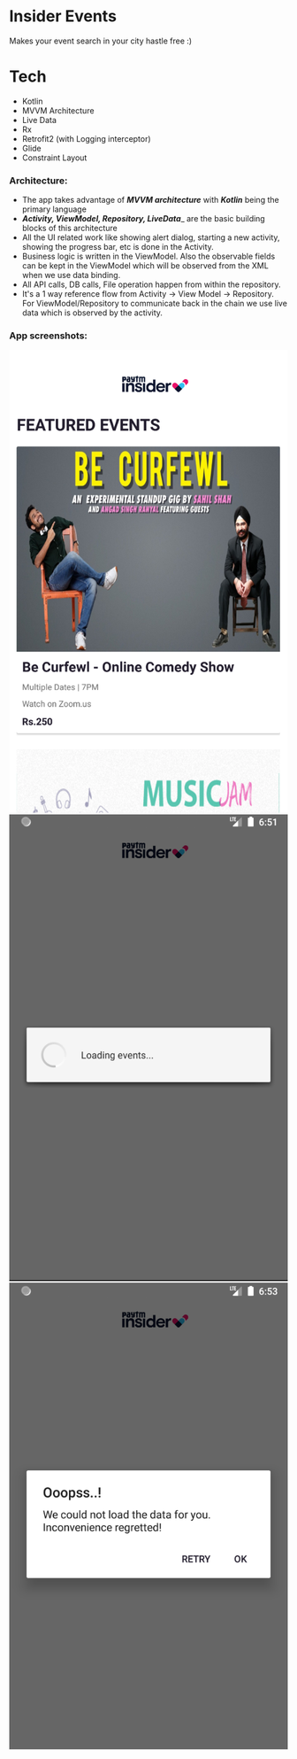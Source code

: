 # Insider Events
Makes your event search in your city hastle free :)

# Tech
* Kotlin
* MVVM Architecture
* Live Data
* Rx
* Retrofit2 (with Logging interceptor)
* Glide
* Constraint Layout

### Architecture:
* The app takes advantage of ___MVVM architecture___ with ___Kotlin___ being the primary language
* ___Activity, ViewModel, Repository, LiveData____ are the basic building blocks of this architecture
* All the UI related work like showing alert dialog, starting a new activity, showing the progress bar, etc is done in the Activity. 
* Business logic is written in the ViewModel. Also the observable fields can be kept in the ViewModel which will be observed from the XML when we use data binding. 
* All API calls, DB calls, File operation happen from within the repository.
* It's a 1 way reference flow from Activity -> View Model -> Repository. For ViewModel/Repository to communicate back in the chain we use live data which is observed by the activity.

### App screenshots:
![Image description](https://github.com/rohegde7/Insider-Events/blob/master/screenshots/Screenshot%202020-05-23%20at%206.59.44%20AM.png)
![Image description](https://github.com/rohegde7/Insider-Events/blob/master/screenshots/Screenshot%202020-05-23%20at%206.51.13%20AM.png)
![Image description](https://github.com/rohegde7/Insider-Events/blob/master/screenshots/Screenshot%202020-05-23%20at%206.53.11%20AM.png)
